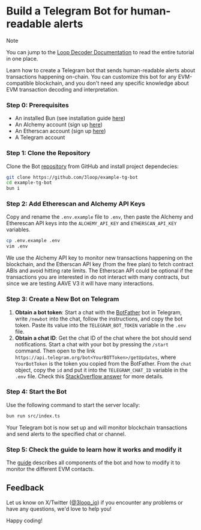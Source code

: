 # Build a Telegram Bot for human-readable alerts

> [!NOTE]  
> You can jump to the [Loop Decoder Documentation](https://loop-decoder.3loop.io/recipes/tg-bot/) to read the entire tutorial in one place.

Learn how to create a Telegram bot that sends human-readable alerts about transactions happening on-chain. You can customize this bot for any EVM-compatible blockchain, and you don't need any specific knowledge about EVM transaction decoding and interpretation.

### Step 0: Prerequisites

- An installed Bun (see installation guide [here](https://bun.sh/docs/installation))
- An Alchemy account (sign up [here](https://www.alchemy.com/))
- An Etherscan account (sign up [here](https://etherscan.io/register))
- A Telegram account

### Step 1: Clone the Repository

Clone the Bot [repository](https://github.com/3loop/example-tg-bot) from GitHub and install project dependecies:

```bash
git clone https://github.com/3loop/example-tg-bot
cd example-tg-bot
bun i
```

### Step 2: Add Etherescan and Alchemy API Keys

Copy and rename the `.env.example` file to `.env`, then paste the Alchemy and Etherescan API keys into the `ALCHEMY_API_KEY` and `ETHERSCAN_API_KEY` variables.

```bash
cp .env.example .env
vim .env
```

We use the Alchemy API key to monitor new transactions happening on the blockchain, and the Etherscan API key (from the free plan) to fetch contract ABIs and avoid hitting rate limits. The Etherscan API could be optional if the transactions you are interested in do not interact with many contracts, but since we are testing AAVE V3 it will have many interactions.

### Step 3: Create a New Bot on Telegram

1. **Obtain a bot token**: Start a chat with the [BotFather](https://t.me/BotFather) bot in Telegram, write `/newbot` into the chat, follow the instructions, and copy the bot token. Paste its value into the `TELEGRAM_BOT_TOKEN` variable in the `.env` file.
2. **Obtain a chat ID**: Get the chat ID of the chat where the bot should send notifications. Start a chat with your bot by pressing the `/start` command. Then open to the link `https://api.telegram.org/bot<YourBOTToken>/getUpdates`, where `YourBotToken` is the token you copied from the BotFather. From the `chat` object, copy the `id` and put it into the `TELEGRAM_CHAT_ID` variable in the `.env` file. Check this [StackOverflow answer](https://stackoverflow.com/a/32572159) for more details.

### Step 4: Start the Bot

Use the following command to start the server locally:

```bash
bun run src/index.ts
```

Your Telegram bot is now set up and will monitor blockchain transactions and send alerts to the specified chat or channel.

### Step 5: Check the guide to learn how it works and modify it

The [guide](https://loop-decoder.3loop.io/recipes/tg-bot/) describes all components of the bot and how to modify it to monitor the different EVM contacts.


## Feedback

Let us know on X/Twitter ([@3loop_io](https://x.com/3loop_io)) if you encounter any problems or have any questions, we'd love to help you!

Happy coding!
